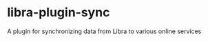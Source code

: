 libra-plugin-sync
=================

A plugin for synchronizing data from Libra to various online services